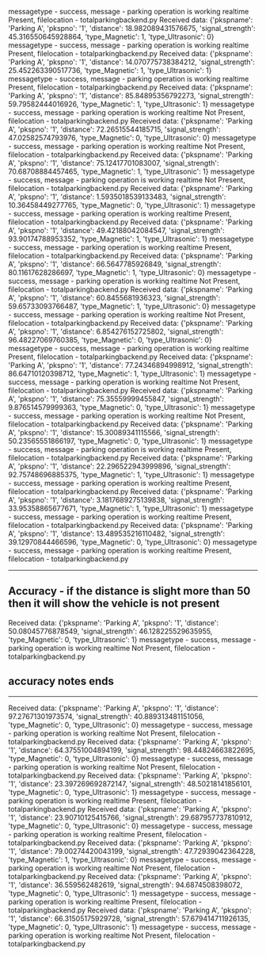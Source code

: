 messagetype - success, message - parking operation is working realtime Present, filelocation - totalparkingbackend.py
Received data: {'pkspname': 'Parking A', 'pkspno': '1', 'distance': 18.982089431576675, 'signal_strength': 45.316550645928864, 'type_Magnetic': 1, 'type_Ultrasonic': 0}
messagetype - success, message - parking operation is working realtime Present, filelocation - totalparkingbackend.py
Received data: {'pkspname': 'Parking A', 'pkspno': '1', 'distance': 14.070775738384212, 'signal_strength': 25.452263390517736, 'type_Magnetic': 1, 'type_Ultrasonic': 1}
messagetype - success, message - parking operation is working realtime Present, filelocation - totalparkingbackend.py
Received data: {'pkspname': 'Parking A', 'pkspno': '1', 'distance': 85.84895356792273, 'signal_strength': 59.79582444016926, 'type_Magnetic': 1, 'type_Ultrasonic': 1}
messagetype - success, message - parking operation is working realtime Not Present, filelocation - totalparkingbackend.py
Received data: {'pkspname': 'Parking A', 'pkspno': '1', 'distance': 72.26515544185715, 'signal_strength': 47.02582574793976, 'type_Magnetic': 0, 'type_Ultrasonic': 0}
messagetype - success, message - parking operation is working realtime Not Present, filelocation - totalparkingbackend.py
Received data: {'pkspname': 'Parking A', 'pkspno': '1', 'distance': 75.12417701083007, 'signal_strength': 70.68708884457465, 'type_Magnetic': 1, 'type_Ultrasonic': 1}
messagetype - success, message - parking operation is working realtime Not Present, filelocation - totalparkingbackend.py
Received data: {'pkspname': 'Parking A', 'pkspno': '1', 'distance': 1.5935018539133483, 'signal_strength': 10.36458449277765, 'type_Magnetic': 0, 'type_Ultrasonic': 1}
messagetype - success, message - parking operation is working realtime Present, filelocation - totalparkingbackend.py
Received data: {'pkspname': 'Parking A', 'pkspno': '1', 'distance': 49.42188042084547, 'signal_strength': 93.90174788953352, 'type_Magnetic': 1, 'type_Ultrasonic': 1}
messagetype - success, message - parking operation is working realtime Present, filelocation - totalparkingbackend.py
Received data: {'pkspname': 'Parking A', 'pkspno': '1', 'distance': 66.5647785926849, 'signal_strength': 80.11617628286697, 'type_Magnetic': 1, 'type_Ultrasonic': 0}
messagetype - success, message - parking operation is working realtime Not Present, filelocation - totalparkingbackend.py
Received data: {'pkspname': 'Parking A', 'pkspno': '1', 'distance': 60.8455681936323, 'signal_strength': 59.65733093766487, 'type_Magnetic': 1, 'type_Ultrasonic': 0}
messagetype - success, message - parking operation is working realtime Not Present, filelocation - totalparkingbackend.py
Received data: {'pkspname': 'Parking A', 'pkspno': '1', 'distance': 6.854276152725802, 'signal_strength': 96.48227069760385, 'type_Magnetic': 0, 'type_Ultrasonic': 0}
messagetype - success, message - parking operation is working realtime Present, filelocation - totalparkingbackend.py
Received data: {'pkspname': 'Parking A', 'pkspno': '1', 'distance': 77.24346894998912, 'signal_strength': 86.64710120398712, 'type_Magnetic': 1, 'type_Ultrasonic': 1}
messagetype - success, message - parking operation is working realtime Not Present, filelocation - totalparkingbackend.py
Received data: {'pkspname': 'Parking A', 'pkspno': '1', 'distance': 75.35559999455847, 'signal_strength': 9.876514579999363, 'type_Magnetic': 0, 'type_Ultrasonic': 1}
messagetype - success, message - parking operation is working realtime Not Present, filelocation - totalparkingbackend.py
Received data: {'pkspname': 'Parking A', 'pkspno': '1', 'distance': 15.30089341115566, 'signal_strength': 50.23565551866197, 'type_Magnetic': 0, 'type_Ultrasonic': 1}
messagetype - success, message - parking operation is working realtime Present, filelocation - totalparkingbackend.py
Received data: {'pkspname': 'Parking A', 'pkspno': '1', 'distance': 22.296522943999896, 'signal_strength': 92.75748696885375, 'type_Magnetic': 1, 'type_Ultrasonic': 1}
messagetype - success, message - parking operation is working realtime Present, filelocation - totalparkingbackend.py
Received data: {'pkspname': 'Parking A', 'pkspno': '1', 'distance': 3.1817689275139838, 'signal_strength': 33.95358865677671, 'type_Magnetic': 1, 'type_Ultrasonic': 1}
messagetype - success, message - parking operation is working realtime Present, filelocation - totalparkingbackend.py
Received data: {'pkspname': 'Parking A', 'pkspno': '1', 'distance': 13.489535216110482, 'signal_strength': 39.12970844466596, 'type_Magnetic': 0, 'type_Ultrasonic': 0}
messagetype - success, message - parking operation is working realtime Present, filelocation - totalparkingbackend.py

_____________________________________________

## Accuracy - if the distance is slight more than 50 then it will show the vehicle is not present

Received data: {'pkspname': 'Parking A', 'pkspno': '1', 'distance': 50.08045776878549, 'signal_strength': 46.128225529635955, 'type_Magnetic': 0, 'type_Ultrasonic': 1}
messagetype - success, message - parking operation is working realtime Not Present, filelocation - totalparkingbackend.py

## accuracy notes ends 

____________________________________
Received data: {'pkspname': 'Parking A', 'pkspno': '1', 'distance': 97.27671301973574, 'signal_strength': 40.889313481151056, 'type_Magnetic': 0, 'type_Ultrasonic': 0}
messagetype - success, message - parking operation is working realtime Not Present, filelocation - totalparkingbackend.py
Received data: {'pkspname': 'Parking A', 'pkspno': '1', 'distance': 64.37551004894199, 'signal_strength': 98.44824663822695, 'type_Magnetic': 0, 'type_Ultrasonic': 0}
messagetype - success, message - parking operation is working realtime Not Present, filelocation - totalparkingbackend.py
Received data: {'pkspname': 'Parking A', 'pkspno': '1', 'distance': 23.397269692872147, 'signal_strength': 48.50218141856101, 'type_Magnetic': 0, 'type_Ultrasonic': 1}
messagetype - success, message - parking operation is working realtime Present, filelocation - totalparkingbackend.py
Received data: {'pkspname': 'Parking A', 'pkspno': '1', 'distance': 23.90710125415766, 'signal_strength': 29.687957737810912, 'type_Magnetic': 0, 'type_Ultrasonic': 0}
messagetype - success, message - parking operation is working realtime Present, filelocation - totalparkingbackend.py
Received data: {'pkspname': 'Parking A', 'pkspno': '1', 'distance': 79.00274420043199, 'signal_strength': 47.72939042364228, 'type_Magnetic': 1, 'type_Ultrasonic': 0}
messagetype - success, message - parking operation is working realtime Not Present, filelocation - totalparkingbackend.py
Received data: {'pkspname': 'Parking A', 'pkspno': '1', 'distance': 36.559562482619, 'signal_strength': 94.6874508398072, 'type_Magnetic': 0, 'type_Ultrasonic': 1}
messagetype - success, message - parking operation is working realtime Present, filelocation - totalparkingbackend.py
Received data: {'pkspname': 'Parking A', 'pkspno': '1', 'distance': 66.31505175929728, 'signal_strength': 57.679414711926135, 'type_Magnetic': 0, 'type_Ultrasonic': 1}
messagetype - success, message - parking operation is working realtime Not Present, filelocation - totalparkingbackend.py